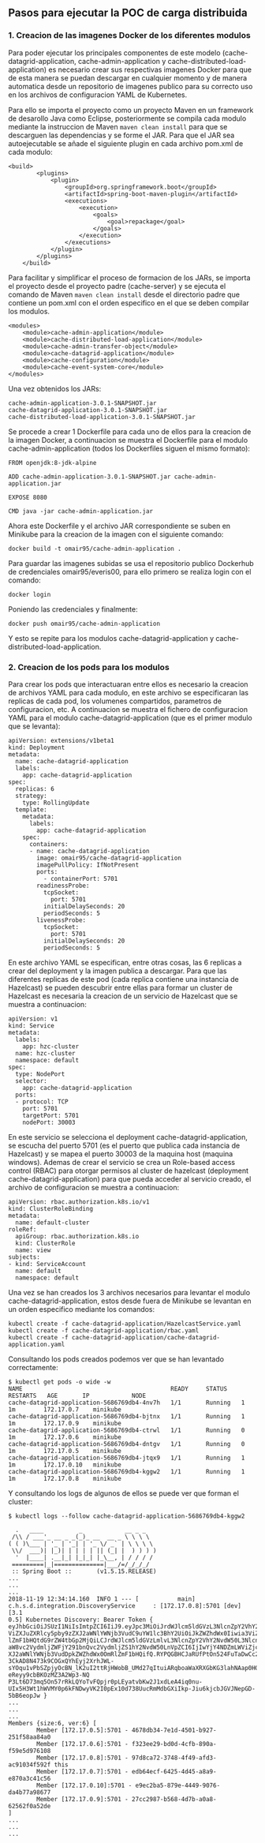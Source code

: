 ## Pasos para ejecutar la POC de carga distribuida

### 1. Creacion de las imagenes Docker de los diferentes modulos

Para poder ejecutar los principales componentes de este modelo (cache-datagrid-application, cache-admin-application y cache-distributed-load-application) es necesario crear sus respectivas imagenes Docker para que de esta manera se puedan descargar en cualquier momento y de manera automatica desde un repositorio de imagenes publico para su correcto uso en los archivos de configuracion YAML de Kubernetes.

Para ello se importa el proyecto como un proyecto Maven en un framework de desarollo Java como Eclipse, posteriormente se compila cada modulo mediante la instruccion de Maven ```maven clean install``` para que se descarguen las dependencias y se forme el JAR. Para que el JAR sea autoejecutable se añade el siguiente plugin en cada archivo pom.xml de cada modulo:

```
<build>
		<plugins>
			<plugin>
				<groupId>org.springframework.boot</groupId>
				<artifactId>spring-boot-maven-plugin</artifactId>
				<executions>
					<execution>
						<goals>
							<goal>repackage</goal>
						</goals>
					</execution>
				</executions>
			</plugin>
		</plugins>
	</build>
```

Para facilitar y simplificar el proceso de formacion de los JARs, se importa el proyecto desde el proyecto padre (cache-server) y se ejecuta el comando de Maven ```maven clean install``` desde el directorio padre que contiene un pom.xml con el orden especifico en el que se deben compilar los modulos.

```
<modules>
	<module>cache-admin-application</module>
	<module>cache-distributed-load-application</module>
	<module>cache-admin-transfer-object</module>
	<module>cache-datagrid-application</module>
	<module>cache-configuration</module>
	<module>cache-event-system-core</module>
</modules>
```

Una vez obtenidos los JARs:

```
cache-admin-application-3.0.1-SNAPSHOT.jar
cache-datagrid-application-3.0.1-SNAPSHOT.jar
cache-distributed-load-application-3.0.1-SNAPSHOT.jar
```

Se procede a crear 1 Dockerfile para cada uno de ellos para la creacion de la imagen Docker, a continuacion se muestra el Dockerfile para el modulo cache-admin-application (todos los Dockerfiles siguen el mismo formato):

```
FROM openjdk:8-jdk-alpine

ADD cache-admin-application-3.0.1-SNAPSHOT.jar cache-admin-application.jar

EXPOSE 8080

CMD java -jar cache-admin-application.jar
```

Ahora este Dockerfile y el archivo JAR correspondiente se suben en Minikube para la creacion de la imagen con el siguiente comando:

```
docker build -t omair95/cache-admin-application .
```

Para guardar las imagenes subidas se usa el repositorio publico Dockerhub de credenciales omair95/everis00, para ello primero se realiza login con el comando:

```
docker login
```

Poniendo las credenciales y finalmente:

```
docker push omair95/cache-admin-application
```

Y esto se repite para los modulos cache-datagrid-application y cache-distributed-load-application.

### 2. Creacion de los pods para los modulos 

Para crear los pods que interactuaran entre ellos es necesario la creacion de archivos YAML para cada modulo, en este archivo se especificaran las replicas de cada pod, los volumenes compartidos, parametros de configuracion, etc. A continuacion se muestra el fichero de configuracion YAML para el modulo cache-datagrid-application (que es el primer modulo que se levanta):

```
apiVersion: extensions/v1beta1
kind: Deployment
metadata:
  name: cache-datagrid-application
  labels:
    app: cache-datagrid-application
spec:
  replicas: 6
  strategy:
    type: RollingUpdate
  template:
    metadata:
      labels:
        app: cache-datagrid-application
    spec:
      containers:
      - name: cache-datagrid-application
        image: omair95/cache-datagrid-application
        imagePullPolicy: IfNotPresent
        ports:
          - containerPort: 5701
        readinessProbe:
          tcpSocket:
            port: 5701
          initialDelaySeconds: 20
          periodSeconds: 5
        livenessProbe:
          tcpSocket:
            port: 5701
          initialDelaySeconds: 20
          periodSeconds: 5
```

En este archivo YAML se especifican, entre otras cosas, las 6 replicas a crear del deployment y la imagen publica a descargar. Para que las diferentes replicas de este pod (cada replica contiene una instancia de Hazelcast) se pueden descubrir entre ellas para formar un cluster de Hazelcast es necesaria la creacion de un servicio de Hazelcast que se muestra a continuacion:

```
apiVersion: v1
kind: Service
metadata:
  labels:
    app: hzc-cluster
  name: hzc-cluster
  namespace: default
spec:
  type: NodePort
  selector:
    app: cache-datagrid-application
  ports:
  - protocol: TCP
    port: 5701
    targetPort: 5701
    nodePort: 30003
```


En este servicio se selecciona el deployment cache-datagrid-application, se escucha del puerto 5701 (es el puerto que publica cada instancia de Hazelcast) y se mapea el puerto 30003 de la maquina host (maquina windows). Ademas de crear el servicio se crea un Role-based access control (RBAC) para otorgar permisos al cluster de hazelcast (deployment cache-datagrid-application) para que pueda acceder al servicio creado, el archivo de configuracion se muestra a continuacion:

```
apiVersion: rbac.authorization.k8s.io/v1
kind: ClusterRoleBinding
metadata:
  name: default-cluster
roleRef:
  apiGroup: rbac.authorization.k8s.io
  kind: ClusterRole
  name: view
subjects:
- kind: ServiceAccount
  name: default
  namespace: default
```

Una vez se han creados los 3 archivos necesarios para levantar el modulo cache-datagrid-application, estos desde fuera de Minikube se levantan en un orden especifico mediante los comandos:


```
kubectl create -f cache-datagrid-application/HazelcastService.yaml
kubectl create -f cache-datagrid-application/rbac.yaml
kubectl create -f cache-datagrid-application/cache-datagrid-application.yaml
```

Consultando los pods creados podemos ver que se han levantado correctamente:

```
$ kubectl get pods -o wide -w
NAME                                          READY     STATUS    RESTARTS   AGE       IP            NODE
cache-datagrid-application-5686769db4-4nv7h   1/1       Running   1          1m        172.17.0.7    minikube
cache-datagrid-application-5686769db4-bjtnx   1/1       Running   1          1m        172.17.0.9    minikube
cache-datagrid-application-5686769db4-ctrwl   1/1       Running   0          1m        172.17.0.6    minikube
cache-datagrid-application-5686769db4-dntgv   1/1       Running   0          1m        172.17.0.5    minikube
cache-datagrid-application-5686769db4-jtqx9   1/1       Running   1          1m        172.17.0.10   minikube
cache-datagrid-application-5686769db4-kggw2   1/1       Running   1          1m        172.17.0.8    minikube
```

Y consultando los logs de algunos de ellos se puede ver que forman el cluster:

```
$ kubectl logs --follow cache-datagrid-application-5686769db4-kggw2

  .   ____          _            __ _ _
 /\\ / ___'_ __ _ _(_)_ __  __ _ \ \ \ \
( ( )\___ | '_ | '_| | '_ \/ _` | \ \ \ \
 \\/  ___)| |_)| | | | | || (_| |  ) ) ) )
  '  |____| .__|_| |_|_| |_\__, | / / / /
 =========|_|==============|___/=/_/_/_/
 :: Spring Boot ::       (v1.5.15.RELEASE)
...
...
...
2018-11-19 12:34:14.160  INFO 1 --- [           main] c.h.s.d.integration.DiscoveryService     : [172.17.0.8]:5701 [dev] [3.1                                                                                           0.5] Kubernetes Discovery: Bearer Token { eyJhbGciOiJSUzI1NiIsImtpZCI6IiJ9.eyJpc3MiOiJrdWJlcm5ldGVzL3NlcnZpY2VhY2NvdW50Iiwia3                                                                                           ViZXJuZXRlcy5pby9zZXJ2aWNlYWNjb3VudC9uYW1lc3BhY2UiOiJkZWZhdWx0Iiwia3ViZXJuZXRlcy5pby9zZXJ2aWNlYWNjb3VudC9zZWNyZXQubmFtZSI6ImR                                                                                           lZmF1bHQtdG9rZW4tbGp2MjQiLCJrdWJlcm5ldGVzLmlvL3NlcnZpY2VhY2NvdW50L3NlcnZpY2UtYWNjb3VudC5uYW1lIjoiZGVmYXVsdCIsImt1YmVybmV0ZXMu                                                                                           aW8vc2VydmljZWFjY291bnQvc2VydmljZS1hY2NvdW50LnVpZCI6IjIwYjY4NDZmLWViZjctMTFlOC04MTg4LTA4MDAyNzM3YmQ5NSIsInN1YiI6InN5c3RlbTpzZ                                                                                           XJ2aWNlYWNjb3VudDpkZWZhdWx0OmRlZmF1bHQifQ.RYPQGBHCJaRUfPtOn524FuTaDwCc2CPx8NMsucxZSYgwRbf8AoWUzPVIWW0e1F9_sqvc82FHG1il7dvcVoE                                                                                           3CkAD8N473k9COGxQYhEyj2XrhJWL-sYOqu1vPbSZpjyOcBN_lK2uI2ttRjHWobB_UMd27qItuiARqboaWaXRXGbKG3lahNAap0HQ-eReyy9cbBKOzMZ3A2Wp3-NQ                                                                                           P3Lt6D73mq5On57rRkLQYoTvFQpjr0pLEyatvbKw2J1xdLeA4iq0nu-UIx5H3Wt1hWVMY0p6kFNDwyVK2I0pEx10d738UucRmMdbGXiIkp-Jiu6kjcbJGVJNepGD-                                                                                           5bB6eopJw }
...
...
...
Members {size:6, ver:6} [
        Member [172.17.0.5]:5701 - 4678db34-7e1d-4501-b927-251f58aa84a0
        Member [172.17.0.6]:5701 - f323ee29-bd0d-4cfb-890a-f59e5d976108
        Member [172.17.0.8]:5701 - 97d8ca72-3748-4f49-afd3-ac91034f592f this
        Member [172.17.0.7]:5701 - edb64ecf-6425-4d45-a8a9-e870a3c41c56
        Member [172.17.0.10]:5701 - e9ec2ba5-879e-4449-9076-da4b77a98677
        Member [172.17.0.9]:5701 - 27cc2987-b568-4d7b-a0a8-62562f0a52de
]
...
...
...
```



